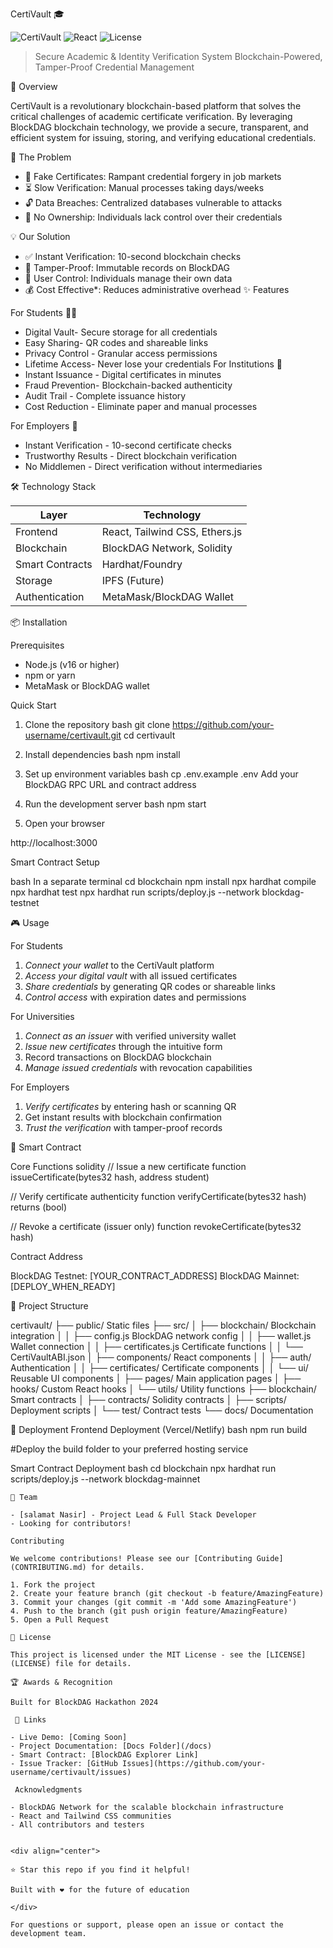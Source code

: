 CertiVault 🎓

![CertiVault](https://img.shields.io/badge/Blockchain-BlockDAG-blue)
![React](https://img.shields.io/badge/Frontend-React%20%2B%20Tailwind-green)
![License](https://img.shields.io/badge/License-MIT-yellow)

> Secure Academic & Identity Verification System 
> Blockchain-Powered, Tamper-Proof Credential Management

 🚀 Overview

CertiVault is a revolutionary blockchain-based platform that solves the critical challenges of academic certificate verification. By leveraging BlockDAG blockchain technology, we provide a secure, transparent, and efficient system for issuing, storing, and verifying educational credentials.

 🎯 The Problem
- 📜 Fake Certificates: Rampant credential forgery in job markets
- ⏳ Slow Verification: Manual processes taking days/weeks
- 🔓 Data Breaches: Centralized databases vulnerable to attacks
- 🚫 No Ownership: Individuals lack control over their credentials

 💡 Our Solution
- ✅ Instant Verification: 10-second blockchain checks
- 🔐 Tamper-Proof: Immutable records on BlockDAG
- 👑 User Control: Individuals manage their own data
- 💰 Cost Effective*: Reduces administrative overhead
 ✨ Features

For Students 👨‍🎓
- Digital Vault- Secure storage for all credentials
- Easy Sharing- QR codes and shareable links
- Privacy Control - Granular access permissions
- Lifetime Access- Never lose your credentials
 For Institutions 🏫
- Instant Issuance - Digital certificates in minutes
- Fraud Prevention- Blockchain-backed authenticity
- Audit Trail - Complete issuance history
- Cost Reduction - Eliminate paper and manual processes

For Employers 🏢
- Instant Verification - 10-second certificate checks
- Trustworthy Results - Direct blockchain verification
- No Middlemen - Direct verification without intermediaries

 🛠 Technology Stack

| Layer | Technology |
|-------|------------|
| Frontend| React, Tailwind CSS, Ethers.js |
| Blockchain| BlockDAG Network, Solidity |
| Smart Contracts | Hardhat/Foundry |
| Storage | IPFS (Future) |
| Authentication | MetaMask/BlockDAG Wallet |

📦 Installation

Prerequisites
- Node.js (v16 or higher)
- npm or yarn
- MetaMask or BlockDAG wallet

Quick Start

1. Clone the repository
bash
git clone https://github.com/your-username/certivault.git
cd certivault


2. Install dependencies
bash
npm install


3. Set up environment variables
bash
cp .env.example .env
 Add your BlockDAG RPC URL and contract address


4. Run the development server
bash
npm start


5. Open your browser

http://localhost:3000

 Smart Contract Setup

bash
 In a separate terminal
cd blockchain
npm install
npx hardhat compile
npx hardhat test
npx hardhat run scripts/deploy.js --network blockdag-testnet

 🎮 Usage

For Students
1. *Connect your wallet* to the CertiVault platform
2. *Access your digital vault* with all issued certificates
3. *Share credentials* by generating QR codes or shareable links
4. *Control access* with expiration dates and permissions

For Universities
1. *Connect as an issuer* with verified university wallet
2. *Issue new certificates* through the intuitive form
3. Record transactions on BlockDAG blockchain
4. *Manage issued credentials* with revocation capabilities

For Employers
1. *Verify certificates* by entering hash or scanning QR
2. Get instant results with blockchain confirmation
3. *Trust the verification* with tamper-proof records

🔗 Smart Contract

 Core Functions
solidity
// Issue a new certificate
function issueCertificate(bytes32 hash, address student)

// Verify certificate authenticity
function verifyCertificate(bytes32 hash) returns (bool)

// Revoke a certificate (issuer only)
function revokeCertificate(bytes32 hash)

 Contract Address

BlockDAG Testnet: [YOUR_CONTRACT_ADDRESS]
BlockDAG Mainnet: [DEPLOY_WHEN_READY]

 📁 Project Structure


certivault/
├── public/                  Static files
├── src/
│   ├── blockchain/         Blockchain integration
│   │   ├── config.js      BlockDAG network config
│   │   ├── wallet.js      Wallet connection
│   │   ├── certificates.js  Certificate functions
│   │   └── CertiVaultABI.json
│   ├── components/         React components
│   │   ├── auth/          Authentication
│   │   ├── certificates/  Certificate components
│   │   └── ui/            Reusable UI components
│   ├── pages/             Main application pages
│   ├── hooks/             Custom React hooks
│   └── utils/             Utility functions
├── blockchain/            Smart contracts
│   ├── contracts/         Solidity contracts
│   ├── scripts/           Deployment scripts
│   └── test/              Contract tests
└── docs/                 Documentation


🚀 Deployment
Frontend Deployment (Vercel/Netlify)
bash
npm run build

#Deploy the build folder to your preferred hosting service

Smart Contract Deployment
bash
cd blockchain
npx hardhat run scripts/deploy.js --network blockdag-mainnet
```
👥 Team

- [salamat Nasir] - Project Lead & Full Stack Developer
- Looking for contributors!

Contributing

We welcome contributions! Please see our [Contributing Guide](CONTRIBUTING.md) for details.

1. Fork the project
2. Create your feature branch (git checkout -b feature/AmazingFeature)
3. Commit your changes (git commit -m 'Add some AmazingFeature')
4. Push to the branch (git push origin feature/AmazingFeature)
5. Open a Pull Request

📄 License

This project is licensed under the MIT License - see the [LICENSE](LICENSE) file for details.

🏆 Awards & Recognition

Built for BlockDAG Hackathon 2024

 🔗 Links

- Live Demo: [Coming Soon]
- Project Documentation: [Docs Folder](/docs)
- Smart Contract: [BlockDAG Explorer Link]
- Issue Tracker: [GitHub Issues](https://github.com/your-username/certivault/issues)

 Acknowledgments

- BlockDAG Network for the scalable blockchain infrastructure
- React and Tailwind CSS communities
- All contributors and testers


<div align="center">

⭐ Star this repo if you find it helpful!

Built with ❤ for the future of education

</div>

For questions or support, please open an issue or contact the development team.